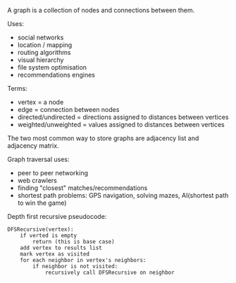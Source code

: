 A graph is a collection of nodes and connections between them.

Uses:
- social networks
- location / mapping
- routing algorithms
- visual hierarchy
- file system optimisation
- recommendations engines

Terms:
- vertex = a node
- edge = connection between nodes
- directed/undirected = directions assigned to distances between vertices
- weighted/unweighted = values assigned to distances between vertices

The two most common way to store graphs are adjacency list and adjacency matrix.

Graph traversal uses:
- peer to peer networking
- web crawlers
- finding "closest" matches/recommendations
- shortest path problems: GPS navigation, solving mazes, AI(shortest path to win the game)

Depth first recursive pseudocode:
```
DFSRecursive(vertex):
    if verted is empty 
        return (this is base case)
    add vertex to results list
    mark vertex as visited
    for each neighbor in vertex's neighbors:
        if neighbor is not visited:
            recursively call DFSRecursive on neighbor
```